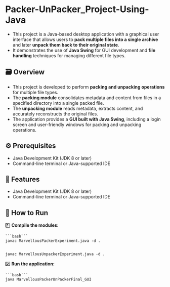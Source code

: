 # Packer-UnPacker_Project-Using-Java

- This project is a Java-based desktop application with a graphical user interface that allows users to **pack multiple files into a single archive** and later **unpack them back to their original state**.  
- It demonstrates the use of **Java Swing** for GUI development and **file handling** techniques for managing different file types.

## 🗃️ Overview

- This project is developed to perform **packing and unpacking operations** for multiple file types.  
- The **packing module** consolidates metadata and content from files in a specified directory into a single packed file.  
- The **unpacking module** reads metadata, extracts content, and accurately reconstructs the original files.  
- The application provides a **GUI built with Java Swing**, including a login screen and user-friendly windows for packing and unpacking operations.

## ⚙️ Prerequisites

- Java Development Kit (JDK 8 or later)  
- Command-line terminal or Java-supported IDE

## 💫 Features

- Java Development Kit (JDK 8 or later)  
- Command-line terminal or Java-supported IDE

## 🚀 How to Run  

1️⃣ **Compile the modules:**


    ```bash```
    javac MarvellousPackerExperiment.java -d .

    
    javac MarvellousUnpackerExperiment.java -d .

2️⃣ **Run the application:**


    ```bash```
    java MarvellousPackerUnPackerFinal_GUI




